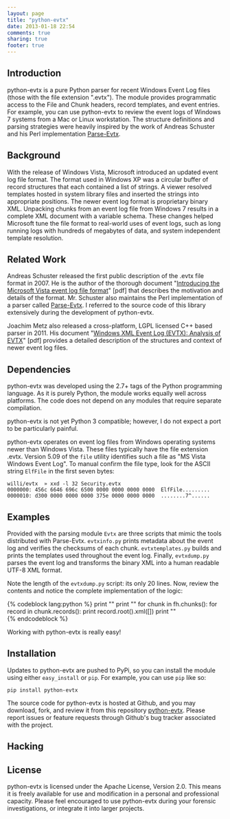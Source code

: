 ```yaml
---
layout: page
title: "python-evtx"
date: 2013-01-18 22:54
comments: true
sharing: true
footer: true
---
```



Introduction
------------

python-evtx is a pure Python parser for recent Windows Event Log files (those with the file extension ".evtx").  The module provides programmatic access to the File and Chunk headers, record templates, and event entries.  For example, you can use python-evtx to review the event logs of Windows 7 systems from a Mac or Linux workstation. The structure definitions and parsing strategies were heavily inspired by the work of Andreas Schuster and his Perl implementation [Parse-Evtx](http://computer.forensikblog.de/en/2011/11/evtx-parser-1-1-1.html).

Background
----------
With the release of Windows Vista, Microsoft introduced an updated event log file format.  The format used in Windows XP was a circular buffer of record structures that each contained a list of strings.  A viewer resolved templates hosted in system library files and inserted the strings into appropriate positions.  The newer event log format is proprietary binary XML.  Unpacking chunks from an event log file from Windows 7 results in a complete XML document with a variable schema.  These changes helped Microsoft tune the file format to real-world uses of event logs, such as long running logs with hundreds of megabytes of data, and system independent template resolution.

Related Work
------------
Andreas Schuster released the first public description of the .evtx file format in 2007.  He is the author of the thorough document "[Introducing the Microsoft Vista event log file format](http://www.dfrws.org/2007/proceedings/p65-schuster.pdf)" \[pdf\] that describes the motivation and details of the format.  Mr. Schuster also maintains the Perl implementation of a parser called [Parse-Evtx](http://computer.forensikblog.de/en/2011/11/evtx-parser-1-1-1.html).  I referred to the source code of this library extensively during the development of python-evtx.

Joachim Metz also released a cross-platform, LGPL licensed C++ based parser in 2011.  His document "[Windows XML Event Log (EVTX): Analysis of EVTX](http://code.google.com/p/libevtx/downloads/detail?name=Windows%20XML%20Event%20Log%20%28EVTX%29.pdf)" \[pdf\] provides a detailed description of the structures and context of newer event log files.

Dependencies
------------
python-evtx was developed using the 2.7+ tags of the Python programming language. As it is purely Python, the module works equally well across platforms.  The code does not depend on any modules that require separate compilation.

python-evtx is not yet Python 3 compatible; however, I do not expect a port to be particularly painful.

python-evtx operates on event log files from Windows operating systems newer than Windows Vista.  These files typically have the file extension .evtx.  Version 5.09 of the `file` utility identifies such a file as "MS Vista Windows Event Log".  To manual confirm the file type, look for the ASCII string `ElfFile` in the first seven bytes:

    willi/evtx  » xxd -l 32 Security.evtx 
    0000000: 456c 6646 696c 6500 0000 0000 0000 0000  ElfFile.........
    0000010: d300 0000 0000 0000 375e 0000 0000 0000  ........7^......


Examples
--------
Provided with the parsing module `Evtx` are three scripts that mimic the tools distributed with Parse-Evtx.  `evtxinfo.py` prints metadata about the event log and verifies the checksums of each chunk.  `evtxtemplates.py` builds and prints the templates used throughout the event log.  Finally, `evtxdump.py` parses the event log and transforms the binary XML into a human readable UTF-8 XML format.

Note the length of the `evtxdump.py` script: its only 20 lines.  Now, review the contents and notice the complete implementation of the logic:

{% codeblock lang:python %}
print "<?xml version=\"1.0\" encoding=\"utf-8\" standalone=\"yes\" ?>"
print "<Events>"
for chunk in fh.chunks():
    for record in chunk.records():
        print record.root().xml([])
print "</Events>"            
{% endcodeblock %}

Working with python-evtx is really easy!


Installation
------------
Updates to python-evtx are pushed to PyPi, so you can install the module using either `easy_install` or `pip`.  For example, you can use `pip` like so:

    pip install python-evtx

The source code for python-evtx is hosted at Github, and you may download, fork, and review it from this repository [python-evtx](http://www.github.com/williballenthin/python-evtx).  Please report issues or feature requests through Github's bug tracker associated with the project.


Hacking
-------


License
-------
python-evtx is licensed under the Apache License, Version 2.0.  This means it is freely available for use and modification in a personal and professional capacity.  Please feel encouraged to use python-evtx during your forensic investigations, or integrate it into larger projects.

